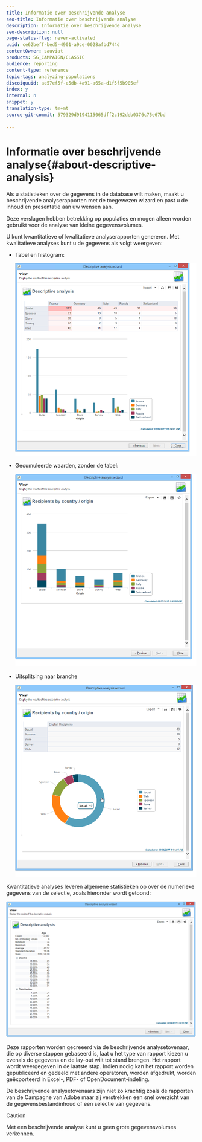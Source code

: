 ```yaml
---
title: Informatie over beschrijvende analyse
seo-title: Informatie over beschrijvende analyse
description: Informatie over beschrijvende analyse
seo-description: null
page-status-flag: never-activated
uuid: ce62beff-bed5-4901-a9ce-0028afbd744d
contentOwner: sauviat
products: SG_CAMPAIGN/CLASSIC
audience: reporting
content-type: reference
topic-tags: analyzing-populations
discoiquuid: ae57ef5f-e5db-4a91-a65a-d1f5f5b905ef
index: y
internal: n
snippet: y
translation-type: tm+mt
source-git-commit: 579329d9194115065dff2c192deb0376c75e67bd

---
```



# Informatie over beschrijvende analyse{#about-descriptive-analysis}

Als u statistieken over de gegevens in de database wilt maken, maakt u beschrijvende analyserapporten met de toegewezen wizard en past u de inhoud en presentatie aan uw wensen aan.

Deze verslagen hebben betrekking op populaties en mogen alleen worden gebruikt voor de analyse van kleine gegevensvolumes.

U kunt kwantitatieve of kwalitatieve analyserapporten genereren. Met kwalitatieve analyses kunt u de gegevens als volgt weergeven:

* Tabel en histogram:

   ![](assets/reporting_descriptive_sample_1.png)

* Gecumuleerde waarden, zonder de tabel:

   ![](assets/reporting_descriptive_sample_3.png)

* Uitsplitsing naar branche

   ![](assets/reporting_descriptive_sample_2.png)

Kwantitatieve analyses leveren algemene statistieken op over de numerieke gegevens van de selectie, zoals hieronder wordt getoond:

![](assets/reporting_descriptive_quantitative_sample.png)

Deze rapporten worden gecreeerd via de beschrijvende analysetovenaar, die op diverse stappen gebaseerd is, laat u het type van rapport kiezen u evenals de gegevens en de lay-out wilt tot stand brengen. Het rapport wordt weergegeven in de laatste stap. Indien nodig kan het rapport worden gepubliceerd en gedeeld met andere operatoren, worden afgedrukt, worden geëxporteerd in Excel-, PDF- of OpenDocument-indeling.

De beschrijvende analysetovenaars zijn niet zo krachtig zoals de rapporten van de Campagne van Adobe maar zij verstrekken een snel overzicht van de gegevensbestandinhoud of een selectie van gegevens.

>[!CAUTION]
>
>Met een beschrijvende analyse kunt u geen grote gegevensvolumes verkennen.

